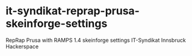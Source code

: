 it-syndikat-reprap-prusa-skeinforge-settings
============================================

RepRap Prusa with RAMPS 1.4 skeinforge settings IT-Syndikat Innsbruck Hackerspace